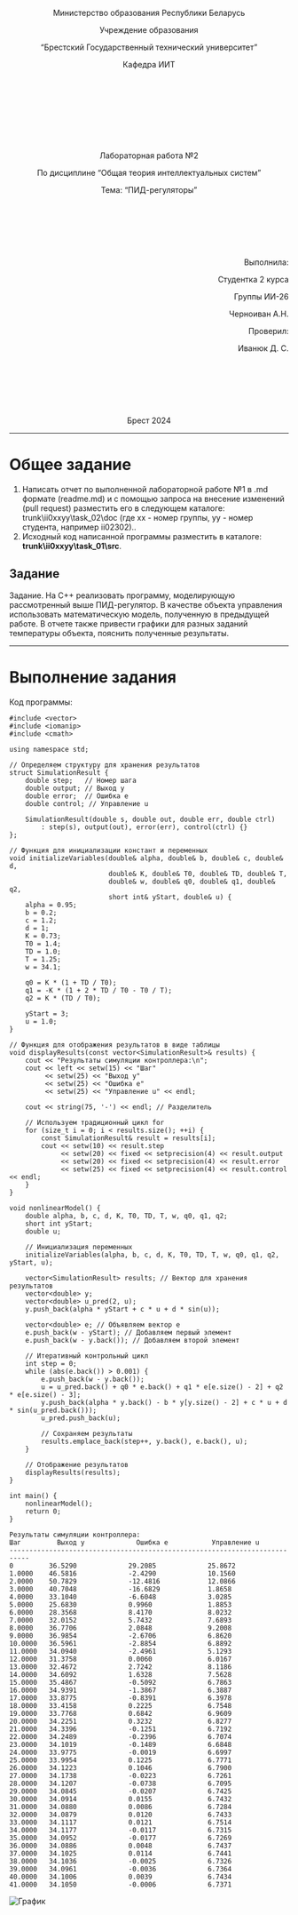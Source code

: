 <p align="center"> Министерство образования Республики Беларусь</p>
<p align="center">Учреждение образования</p>
<p align="center">“Брестский Государственный технический университет”</p>
<p align="center">Кафедра ИИТ</p>
<br><br><br><br><br><br><br>
<p align="center">Лабораторная работа №2</p>
<p align="center">По дисциплине “Общая теория интеллектуальных систем”</p>
<p align="center">Тема: “ПИД-регуляторы”</p>
<br><br><br><br><br>
<p align="right">Выполнила:</p>
<p align="right">Студентка 2 курса</p>
<p align="right">Группы ИИ-26</p>
<p align="right">Черноиван А.Н.</p>
<p align="right">Проверил:</p>
<p align="right">Иванюк Д. С.</p>
<br><br><br><br><br>
<p align="center">Брест 2024</p>

<hr>

# Общее задание #
1. Написать отчет по выполненной лабораторной работе №1 в .md формате (readme.md) и с помощью запроса на внесение изменений (pull request) разместить его в следующем каталоге: trunk\ii0xxyy\task_02\doc (где xx - номер группы, yy - номер студента, например ii02302)..
2. Исходный код написанной программы разместить в каталоге: **trunk\ii0xxyy\task_01\src**.
## Задание ##
Задание. На C++ реализовать программу, моделирующую рассмотренный выше ПИД-регулятор. В качестве объекта управления использовать математическую модель, полученную в предыдущей работе. В отчете также привести графики для разных заданий температуры объекта, пояснить полученные результаты.

<hr>

# Выполнение задания #

Код программы:
```#include <iostream>
#include <vector>
#include <iomanip> 
#include <cmath>

using namespace std;

// Определяем структуру для хранения результатов
struct SimulationResult {
    double step;   // Номер шага
    double output; // Выход y
    double error;  // Ошибка e
    double control; // Управление u

    SimulationResult(double s, double out, double err, double ctrl)
        : step(s), output(out), error(err), control(ctrl) {}
};

// Функция для инициализации констант и переменных
void initializeVariables(double& alpha, double& b, double& c, double& d,
                         double& K, double& T0, double& TD, double& T,
                         double& w, double& q0, double& q1, double& q2,
                         short int& yStart, double& u) {
    alpha = 0.95;
    b = 0.2;
    c = 1.2;
    d = 1;
    K = 0.73;
    T0 = 1.4;
    TD = 1.0;
    T = 1.25;
    w = 34.1;

    q0 = K * (1 + TD / T0);
    q1 = -K * (1 + 2 * TD / T0 - T0 / T);
    q2 = K * (TD / T0);

    yStart = 3;
    u = 1.0;
}

// Функция для отображения результатов в виде таблицы
void displayResults(const vector<SimulationResult>& results) {
    cout << "Результаты симуляции контроллера:\n";
    cout << left << setw(15) << "Шаг"
         << setw(25) << "Выход y"
         << setw(25) << "Ошибка e"
         << setw(25) << "Управление u" << endl;

    cout << string(75, '-') << endl; // Разделитель

    // Используем традиционный цикл for
    for (size_t i = 0; i < results.size(); ++i) {
        const SimulationResult& result = results[i];
        cout << setw(10) << result.step
             << setw(20) << fixed << setprecision(4) << result.output
             << setw(20) << fixed << setprecision(4) << result.error
             << setw(25) << fixed << setprecision(4) << result.control << endl;
    }
}

void nonlinearModel() {
    double alpha, b, c, d, K, T0, TD, T, w, q0, q1, q2;
    short int yStart;
    double u;

    // Инициализация переменных
    initializeVariables(alpha, b, c, d, K, T0, TD, T, w, q0, q1, q2, yStart, u);

    vector<SimulationResult> results; // Вектор для хранения результатов
    vector<double> y;
    vector<double> u_pred(2, u);
    y.push_back(alpha * yStart + c * u + d * sin(u));

    vector<double> e; // Объявляем вектор e
    e.push_back(w - yStart); // Добавляем первый элемент
    e.push_back(w - y.back()); // Добавляем второй элемент

    // Итеративный контрольный цикл
    int step = 0;
    while (abs(e.back()) > 0.001) {
        e.push_back(w - y.back());
        u = u_pred.back() + q0 * e.back() + q1 * e[e.size() - 2] + q2 * e[e.size() - 3];
        y.push_back(alpha * y.back() - b * y[y.size() - 2] + c * u + d * sin(u_pred.back()));
        u_pred.push_back(u);

        // Сохраняем результаты
        results.emplace_back(step++, y.back(), e.back(), u);
    }

    // Отображение результатов
    displayResults(results);
}

int main() {
    nonlinearModel();
    return 0;
}
```     
```
Результаты симуляции контроллера:
Шаг         Выход y             Ошибка e           Управление u   
---------------------------------------------------------------------------
0         36.5290             29.2085             25.8672                  
1.0000    46.5816             -2.4290             10.1560                  
2.0000    50.7829             -12.4816            12.0866                  
3.0000    40.7048             -16.6829            1.8658                   
4.0000    33.1040             -6.6048             3.0285                   
5.0000    25.6830             0.9960              1.8853                   
6.0000    28.3568             8.4170              8.0232                   
7.0000    32.0152             5.7432              7.6893                   
8.0000    36.7706             2.0848              9.2008                   
9.0000    36.9854             -2.6706             6.8620                   
10.0000   36.5961             -2.8854             6.8892                   
11.0000   34.0940             -2.4961             5.1293                   
12.0000   31.3758             0.0060              6.0167                   
13.0000   32.4672             2.7242              8.1186                   
14.0000   34.6092             1.6328              7.5628                   
15.0000   35.4867             -0.5092             6.7863                   
16.0000   34.9391             -1.3867             6.3887                   
17.0000   33.8775             -0.8391             6.3978                   
18.0000   33.4158             0.2225              6.7548                   
19.0000   33.7768             0.6842              6.9609                   
20.0000   34.2251             0.3232              6.8277                   
21.0000   34.3396             -0.1251             6.7192                   
22.0000   34.2489             -0.2396             6.7074                   
23.0000   34.1019             -0.1489             6.6848                   
24.0000   33.9775             -0.0019             6.6997                   
25.0000   33.9954             0.1225              6.7771                   
26.0000   34.1223             0.1046              6.7900                   
27.0000   34.1738             -0.0223             6.7261                   
28.0000   34.1207             -0.0738             6.7095                   
29.0000   34.0845             -0.0207             6.7425                   
30.0000   34.0914             0.0155              6.7432                   
31.0000   34.0880             0.0086              6.7284                   
32.0000   34.0879             0.0120              6.7433                   
33.0000   34.1117             0.0121              6.7514                   
34.0000   34.1177             -0.0117             6.7315                   
35.0000   34.0952             -0.0177             6.7269                   
36.0000   34.0886             0.0048              6.7437                   
37.0000   34.1025             0.0114              6.7441                   
38.0000   34.1036             -0.0025             6.7326                   
39.0000   34.0961             -0.0036             6.7364                   
40.0000   34.1006             0.0039              6.7434                   
41.0000   34.1050             -0.0006             6.7371   
```
![График](./graphics.png)
